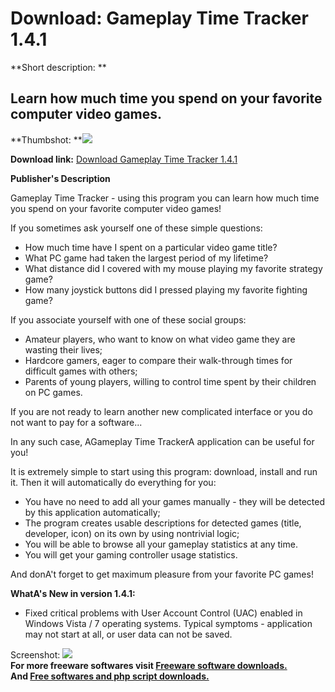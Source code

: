 # Download: Gameplay Time Tracker 1.4.1

**Short description: **

## Learn how much time you spend on your favorite computer video games.

  
**Thumbshot: **![](http://www.freewarefiles.com/screenshot/gmplytmtrckr_md.jpg)   
  
**Download link:** [Download Gameplay Time Tracker 1.4.1](http://freesoftwares.boysofts.com/Gameplay-Time-Tracker_program_70318.html)  
  

**Publisher's Description**  
  

Gameplay Time Tracker - using this program you can learn how much time you
spend on your favorite computer video games!

If you sometimes ask yourself one of these simple questions:

  * How much time have I spent on a particular video game title? 
  * What PC game had taken the largest period of my lifetime? 
  * What distance did I covered with my mouse playing my favorite strategy game? 
  * How many joystick buttons did I pressed playing my favorite fighting game? 

If you associate yourself with one of these social groups:

  * Amateur players, who want to know on what video game they are wasting their lives; 
  * Hardcore gamers, eager to compare their walk-through times for difficult games with others; 
  * Parents of young players, willing to control time spent by their children on PC games. 

If you are not ready to learn another new complicated interface or you do not
want to pay for a software...

In any such case, AGameplay Time TrackerA application can be useful for you!

It is extremely simple to start using this program: download, install and run
it. Then it will automatically do everything for you:

  * You have no need to add all your games manually - they will be detected by this application automatically; 
  * The program creates usable descriptions for detected games (title, developer, icon) on its own by using nontrivial logic; 
  * You will be able to browse all your gameplay statistics at any time. 
  * You will get your gaming controller usage statistics. 

And donA't forget to get maximum pleasure from your favorite PC games!

**WhatA's New in version 1.4.1:**

  * Fixed critical problems with User Account Control (UAC) enabled in Windows Vista / 7 operating systems. Typical symptoms - application may not start at all, or user data can not be saved. 

  
  
Screenshot: ![](http://www.freewarefiles.com/screenshot/gmplytmtrckr.jpg)  
**For more freeware softwares visit [Freeware software downloads.](http://freesoftwares.boysofts.com/)**   
**And [Free softwares and php script downloads.](http://www.boysofts.com/)**

